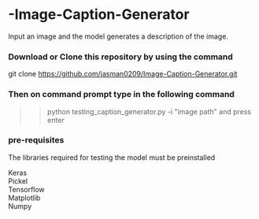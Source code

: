 # -Image-Caption-Generator
Input an image and the model generates a description of the image.

### Download or Clone this repository by using the command 
git clone https://github.com/jasman0209/Image-Caption-Generator.git

### Then on command prompt type in the following command
>> python testing_caption_generator.py -i "image path"
and press enter
 
 
### pre-requisites
The libraries required for testing the model must be preinstalled <br>

  Keras
  <br>Pickel
  <br>Tensorflow
  <br>Matplotlib
  <br>Numpy

